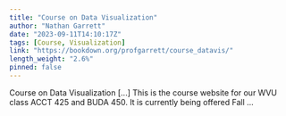 ```yaml
---
title: "Course on Data Visualization"
author: "Nathan Garrett"
date: "2023-09-11T14:10:17Z"
tags: [Course, Visualization]
link: "https://bookdown.org/profgarrett/course_datavis/"
length_weight: "2.6%"
pinned: false
---
```


Course on Data Visualization [...] This is the course website for our WVU class ACCT 425 and BUDA 450. It is currently being offered Fall ...
